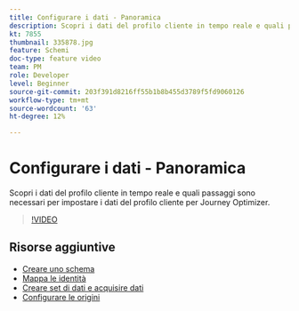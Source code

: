 ```yaml
---
title: Configurare i dati - Panoramica
description: Scopri i dati del profilo cliente in tempo reale e quali passaggi sono necessari per impostare i dati del profilo cliente per Journey Optimizer.
kt: 7855
thumbnail: 335878.jpg
feature: Schemi
doc-type: feature video
team: PM
role: Developer
level: Beginner
source-git-commit: 203f391d8216ff55b1b8b455d3789f5fd9060126
workflow-type: tm+mt
source-wordcount: '63'
ht-degree: 12%

---
```



# Configurare i dati - Panoramica

Scopri i dati del profilo cliente in tempo reale e quali passaggi sono necessari per impostare i dati del profilo cliente per Journey Optimizer.

>[!VIDEO](https://video.tv.adobe.com/v/335878?quality=12)

## Risorse aggiuntive

* [Creare uno schema](/help/set-up-data/create-schema.md)
* [Mappa le identità](/help/set-up-data/map-identities.md)
* [Creare set di dati e acquisire dati](/help/set-up-data/create-datasets-and-ingest-data.md)
* [Configurare le origini](/help/set-up-data/configure-data-sources.md)
